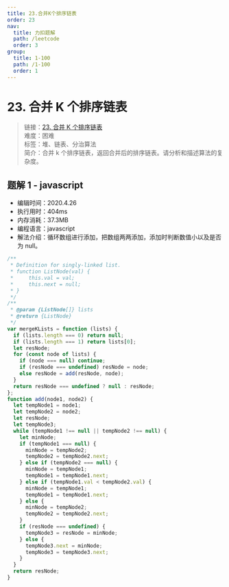 ```yaml
---
title: 23.合并K个排序链表
order: 23
nav:
  title: 力扣题解
  path: /leetcode
  order: 3
group:
  title: 1-100
  path: /1-100
  order: 1
---
```


# 23. 合并 K 个排序链表

> 链接：[23. 合并 K 个排序链表](https://leetcode-cn.com/problems/merge-k-sorted-lists/)  
> 难度：困难  
> 标签：堆、链表、分治算法  
> 简介：合并 k 个排序链表，返回合并后的排序链表。请分析和描述算法的复杂度。

## 题解 1 - javascript

- 编辑时间：2020.4.26
- 执行用时：404ms
- 内存消耗：37.3MB
- 编程语言：javascript
- 解法介绍：循环数组进行添加，把数组两两添加，添加时判断数值小以及是否为 null。

```javascript
/**
 * Definition for singly-linked list.
 * function ListNode(val) {
 *     this.val = val;
 *     this.next = null;
 * }
 */
/**
 * @param {ListNode[]} lists
 * @return {ListNode}
 */
var mergeKLists = function (lists) {
  if (lists.length === 0) return null;
  if (lists.length === 1) return lists[0];
  let resNode;
  for (const node of lists) {
    if (node === null) continue;
    if (resNode === undefined) resNode = node;
    else resNode = add(resNode, node);
  }
  return resNode === undefined ? null : resNode;
};
function add(node1, node2) {
  let tempNode1 = node1;
  let tempNode2 = node2;
  let resNode;
  let tempNode3;
  while (tempNode1 !== null || tempNode2 !== null) {
    let minNode;
    if (tempNode1 === null) {
      minNode = tempNode2;
      tempNode2 = tempNode2.next;
    } else if (tempNode2 === null) {
      minNode = tempNode1;
      tempNode1 = tempNode1.next;
    } else if (tempNode1.val < tempNode2.val) {
      minNode = tempNode1;
      tempNode1 = tempNode1.next;
    } else {
      minNode = tempNode2;
      tempNode2 = tempNode2.next;
    }
    if (resNode === undefined) {
      tempNode3 = resNode = minNode;
    } else {
      tempNode3.next = minNode;
      tempNode3 = tempNode3.next;
    }
  }
  return resNode;
}
```

